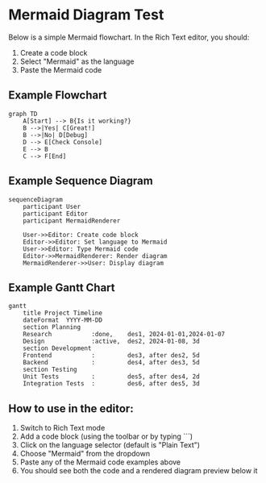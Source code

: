 # Mermaid Diagram Test

Below is a simple Mermaid flowchart. In the Rich Text editor, you should:

1. Create a code block
2. Select "Mermaid" as the language
3. Paste the Mermaid code

## Example Flowchart

```mermaid
graph TD
    A[Start] --> B{Is it working?}
    B -->|Yes| C[Great!]
    B -->|No| D[Debug]
    D --> E[Check Console]
    E --> B
    C --> F[End]
```

## Example Sequence Diagram

```mermaid
sequenceDiagram
    participant User
    participant Editor
    participant MermaidRenderer
    
    User->>Editor: Create code block
    Editor->>Editor: Set language to Mermaid
    User->>Editor: Type Mermaid code
    Editor->>MermaidRenderer: Render diagram
    MermaidRenderer->>User: Display diagram
```

## Example Gantt Chart

```mermaid
gantt
    title Project Timeline
    dateFormat  YYYY-MM-DD
    section Planning
    Research           :done,    des1, 2024-01-01,2024-01-07
    Design             :active,  des2, 2024-01-08, 3d
    section Development
    Frontend           :         des3, after des2, 5d
    Backend            :         des4, after des3, 5d
    section Testing
    Unit Tests         :         des5, after des4, 2d
    Integration Tests  :         des6, after des5, 3d
```

## How to use in the editor:

1. Switch to Rich Text mode
2. Add a code block (using the toolbar or by typing ```)
3. Click on the language selector (default is "Plain Text")
4. Choose "Mermaid" from the dropdown
5. Paste any of the Mermaid code examples above
6. You should see both the code and a rendered diagram preview below it